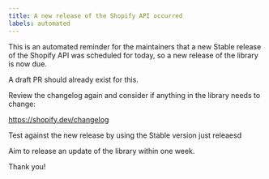 ```yaml
---
title: A new release of the Shopify API occurred
labels: automated
---
```


This is an automated reminder for the maintainers that a new Stable release of the Shopify API was scheduled for today,
so a new release of the library is now due.

A draft PR should already exist for this.

Review the changelog again and consider if anything in the library needs to change:

https://shopify.dev/changelog

Test against the new release by using the Stable version just releaesd

Aim to release an update of the library within one week.

Thank you!
